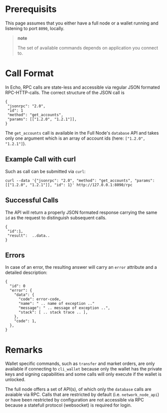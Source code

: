 Prerequisits
============

This page assumes that you either have a full node or a wallet running and listening to port `8090`, locally.

> **note**
>
> The set of available commands depends on application you connect to.

Call Format
===========

In Echo, RPC calls are state-less and accessible via regular JSON formated RPC-HTTP-calls. The correct structure of the JSON call is

``` sourceCode
{
 "jsonrpc": "2.0",
 "id": 1
 "method": "get_accounts",
 "params": [["1.2.0", "1.2.1"]],
}
```

The `get_accounts` call is available in the Full Node's `database` API and takes only one argument which is an array of account ids (here: `["1.2.0", "1.2.1"]`).

Example Call with curl
----------------------

Such as call can be submitted via `curl`:

``` sourceCode
curl --data '{"jsonrpc": "2.0", "method": "get_accounts", "params": [["1.2.0", "1.2.1"]], "id": 1}' http://127.0.0.1:8090/rpc
```

Successful Calls
----------------

The API will return a properly JSON formated response carrying the same `id` as the request to distinguish subsequent calls.

``` sourceCode
{
 "id":1,
 "result":  ..data..
}
```

Errors
------

In case of an error, the resulting answer will carry an `error` attribute and a detailed description:

``` sourceCode
{
  "id": 0
  "error": {
    "data": {
      "code": error-code,
      "name": " .. name of exception .."
      "message": " .. message of exception ..",
      "stack": [ .. stack trace .. ],
    },
    "code": 1,
  },
}
```

Remarks
=======

Wallet specific commands, such as `transfer` and market orders, are only available if connecting to `cli_wallet` because only the wallet has the private keys and signing capabilities and some calls will only execute if the wallet is unlocked.

The full node offers a set of API(s), of which only the `database` calls are avaiable via RPC. Calls that are restricted by default (i.e. `network_node_api`) or have been restricted by configuration are not accessible via RPC because a statefull protocol (websocket) is required for login.
